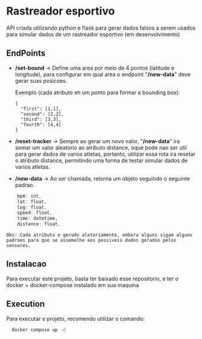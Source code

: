 
# Rastreador esportivo

API criada utilizando python e flask para gerar dados falsos a serem usados para simular dados de um rastreador esportivo (em desenvolvimento)




## EndPoints

- **/set-bound** -> Define uma area por meio de 4 pontos (latitude e longitude), para configurar em qual area o endpoint "**/new-data**" deve gerar suas posicoes. 

  Exemplo (cada atributo eh um ponto para formar a bounding box): 
  ```
  {
	"first": [1,1],
	"second": [2,2],
	"third": [3,3],
	"fourth": [4,4]
  }
  ```


- **/reset-tracker** -> Sempre ao gerar um novo valor, "**/new-data**" ira somar um valor aleatorio ao atributo distance, oque pode nao ser util para gerar dados de varios atletas, portanto, utilizar essa rota ira resetar o atributo distance, permitindo uma forma de testar simular dados de varios atletas.

- **/new-data** -> Ao ser chamada, retorna um objeto seguindo o seguinte padrao. 

```typescript
    bpm: int, 
    lat: float, 
    log: float, 
    speed: float, 
    time: datetime, 
    distance: float,
```
    Obs: Cada atributo e gerado aletoriamente, embora alguns sigam alguns padroes para que se assemelhe aos possiveis dados gerados pelos sensores.


## Instalacao

Para executar este projeto, basta ter baixado esse repositorio, e ter o docker + docker-compose instalado em sua maquina

## Execution

Para executar o projeto, recomendo utilizar o comando: 

```bash
  docker compose up -d
```
    